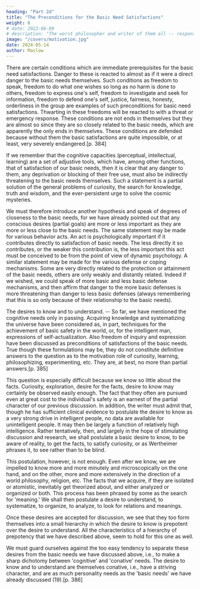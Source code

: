 ```yaml
---
heading: "Part 2d"
title: "The Preconditions for the Basic Need Satisfactions"
weight: 6
# date: 2022-06-09
# description: "The worst philosopher and writer of them all -- responsible for a materialist philosophy that led to so much death and suffering around the world"
image: "/covers/motivation.jpg"
date: 2024-05-14
author: Maslow
---
```




There are certain conditions which are immediate prerequisites for the basic need satisfactions. Danger to these is reacted to almost as if it were a direct danger to the basic needs themselves. Such conditions as freedom to speak, freedom to do what one wishes so long as no harm is done to others, freedom to express one's self, freedom to investigate and seek for information, freedom to defend one's self, justice, fairness, honesty, orderliness in the group are examples of such preconditions for basic need satisfactions. Thwarting in these freedoms will be reacted to with a threat or emergency response. These conditions are not ends in themselves but they are almost so since they are so closely related to the basic needs, which are apparently the only ends in themselves. These conditions are defended because without them the basic satisfactions are quite impossible, or at least, very severely endangered.[p. 384]

If we remember that the cognitive capacities (perceptual, intellectual, learning) are a set of adjustive tools, which have, among other functions, that of satisfaction of our basic needs, then it is clear that any danger to them, any deprivation or blocking of their free use, must also be indirectly threatening to the basic needs themselves. Such a statement is a partial solution of the general problems of curiosity, the search for knowledge, truth and wisdom, and the ever-persistent urge to solve the cosmic mysteries.

We must therefore introduce another hypothesis and speak of degrees of closeness to the basic needs, for we have already pointed out that any conscious desires (partial goals) are more or less important as they are more or less close to the basic needs. The same statement may be made for various behavior acts. An act is psychologically important if it contributes directly to satisfaction of basic needs. The less directly it so contributes, or the weaker this contribution is, the less important this act must be conceived to be from the point of view of dynamic psychology. A similar statement may be made for the various defense or coping mechanisms. Some are very directly related to the protection or attainment of the basic needs, others are only weakly and distantly related. Indeed if we wished, we could speak of more basic and less basic defense mechanisms, and then affirm that danger to the more basic defenses is more threatening than danger to less basic defenses (always remembering that this is so only because of their relationship to the basic needs).

The desires to know and to understand. -- So far, we have mentioned the cognitive needs only in passing. Acquiring knowledge and systematizing the universe have been considered as, in part, techniques for the achievement of basic safety in the world, or, for the intelligent man, expressions of self-actualization. Also freedom of inquiry and expression have been discussed as preconditions of satisfactions of the basic needs. True though these formulations may be, they do not constitute definitive answers to the question as to the motivation role of curiosity, learning, philosophizing, experimenting, etc. They are, at best, no more than partial answers.[p. 385]

This question is especially difficult because we know so little about the facts. Curiosity, exploration, desire for the facts, desire to know may certainly be observed easily enough. The fact that they often are pursued even at great cost to the individual's safety is an earnest of the partial character of our previous discussion. In addition, the writer must admit that, though he has sufficient clinical evidence to postulate the desire to know as a very strong drive in intelligent people, no data are available for unintelligent people. It may then be largely a function of relatively high intelligence. Rather tentatively, then, and largely in the hope of stimulating discussion and research, we shall postulate a basic desire to know, to be aware of reality, to get the facts, to satisfy curiosity, or as Wertheimer phrases it, to see rather than to be blind.

This postulation, however, is not enough. Even after we know, we are impelled to know more and more minutely and microscopically on the one hand, and on the other, more and more extensively in the direction of a world philosophy, religion, etc. The facts that we acquire, if they are isolated or atomistic, inevitably get theorized about, and either analyzed or organized or both. This process has been phrased by some as the search for 'meaning.' We shall then postulate a desire to understand, to systematize, to organize, to analyze, to look for relations and meanings.

Once these desires are accepted for discussion, we see that they too form themselves into a small hierarchy in which the desire to know is prepotent over the desire to understand. All the characteristics of a hierarchy of prepotency that we have described above, seem to hold for this one as well.

We must guard ourselves against the too easy tendency to separate these desires from the basic needs we have discussed above, i.e., to make a sharp dichotomy between 'cognitive' and 'conative' needs. The desire to know and to understand are themselves conative, i.e., have a striving character, and are as much personality needs as the 'basic needs' we have already discussed (19).[p. 386]

